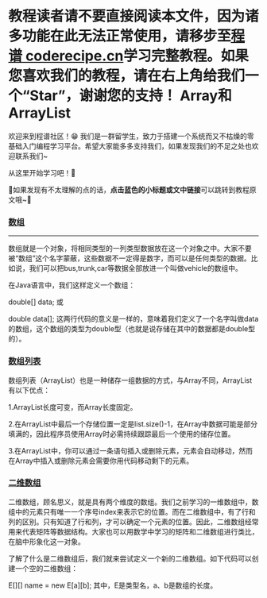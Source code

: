<notice>教程读者请不要直接阅读本文件，因为诸多功能在此无法正常使用，请移步至[程谱 coderecipe.cn](https://coderecipe.cn/learn/6)学习完整教程。如果您喜欢我们的教程，请在右上角给我们一个“Star”，谢谢您的支持！</notice>
Array和ArrayList
======

欢迎来到程谱社区！😁 我们是一群留学生，致力于搭建一个系统而又不枯燥的零基础入门编程学习平台。希望大家能多多支持我们，如果发现我们的不足之处也欢迎联系我们~

从这里开始学习吧！💖

🌟如果发现有不太理解的点的话，**点击蓝色的小标题或文中链接**可以跳转到教程原文哦~🌟


### [数组](https://coderecipe.cn/learn/4/0)
------

数组就是一个对象，将相同类型的一列类型数据放在这一个对象之中。大家不要被“数组”这个名字蒙蔽，这些数据不一定得是数字，而可以是任何类型的数据。比如说，我们可以把bus,trunk,car等数据全部放进一个叫做vehicle的数组中。

在Java语言中，我们这样定义一个数组：


double[] data;
或

double data[];
这两行代码的意义是一样的，意味着我们定义了一个名字叫做data的数组，这个数组的类型为double型（也就是说存储在其中的数据都是double型的）。





### [数组列表](https://coderecipe.cn/learn/4/1)
数组列表（ArrayList）也是一种储存一组数据的方式，与Array不同，ArrayList有以下优点：

1.ArrayList长度可变，而Array长度固定。

2.在ArrayList中最后一个存储位置一定是list.size()-1，在Array中数据可能是部分填满的，因此程序员使用Array时必需持续跟踪最后一个使用的储存位置。

3.在ArrayList中，你可以通过一条语句插入或删除元素，元素会自动移动，然而在Array中插入或删除元素会需要你用代码移动剩下的元素。



### [二维数组](https://coderecipe.cn/learn/4/3)
二维数组，顾名思义，就是具有两个维度的数组。我们之前学习的一维数组中，数组中的元素只有唯一一个序号index来表示它的位置。而在二维数组中，有了行和列的区别。只有知道了行和列，才可以确定一个元素的位置。因此，二维数组经常用来代表矩阵等数据结构。大家也可以用数学中学习的矩阵和二维数组进行类比，在脑中形象化这一对象。

了解了什么是二维数组后，我们就来尝试定义一个新的二维数组。如下代码可以创建一个空的二维数组：

E[][] name = new E[a][b];
其中，E是类型名，a、b是数组的长度。

